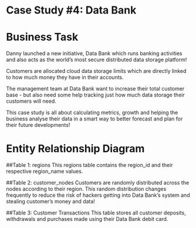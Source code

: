 # Case Study #4: Data Bank

# Business Task
Danny launched a new initiative, Data Bank which runs banking activities and also acts as the world’s most secure distributed data storage platform!

Customers are allocated cloud data storage limits which are directly linked to how much money they have in their accounts.

The management team at Data Bank want to increase their total customer base - but also need some help tracking just how much data storage their customers will need.

This case study is all about calculating metrics, growth and helping the business analyse their data in a smart way to better forecast and plan for their future developments!

# Entity Relationship Diagram
##Table 1: regions
This regions table contains the region_id and their respective region_name values.

##Table 2: customer_nodes
Customers are randomly distributed across the nodes according to their region. This random distribution changes frequently to reduce the risk of hackers getting into Data Bank’s system and stealing customer’s money and data!

##Table 3: Customer Transactions
This table stores all customer deposits, withdrawals and purchases made using their Data Bank debit card.


